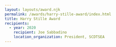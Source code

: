 ```yaml
---
layout: layouts/award.njk
permalink: /awards/harry-stille-award/index.html
title: Harry Stille Award
recipients:
  - year: 2020
    recipient: Joe Sabbadino
    location_organization: President, SCDTSEA
---
```


